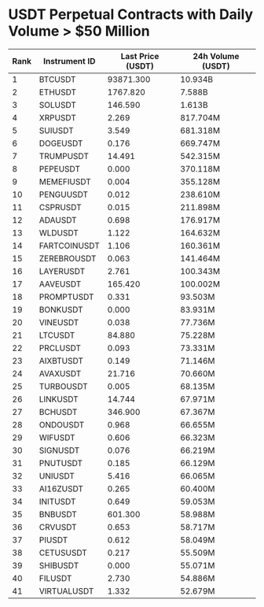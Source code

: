 # USDT Perpetual Contracts with Daily Volume > $50 Million

| Rank | Instrument ID | Last Price (USDT) | 24h Volume (USDT) |
|------|---------------|-------------------|-------------------|
| 1 | BTCUSDT | 93871.300 | 10.934B |
| 2 | ETHUSDT | 1767.820 | 7.588B |
| 3 | SOLUSDT | 146.590 | 1.613B |
| 4 | XRPUSDT | 2.269 | 817.704M |
| 5 | SUIUSDT | 3.549 | 681.318M |
| 6 | DOGEUSDT | 0.176 | 669.747M |
| 7 | TRUMPUSDT | 14.491 | 542.315M |
| 8 | PEPEUSDT | 0.000 | 370.118M |
| 9 | MEMEFIUSDT | 0.004 | 355.128M |
| 10 | PENGUUSDT | 0.012 | 238.610M |
| 11 | CSPRUSDT | 0.015 | 211.898M |
| 12 | ADAUSDT | 0.698 | 176.917M |
| 13 | WLDUSDT | 1.122 | 164.632M |
| 14 | FARTCOINUSDT | 1.106 | 160.361M |
| 15 | ZEREBROUSDT | 0.063 | 141.464M |
| 16 | LAYERUSDT | 2.761 | 100.343M |
| 17 | AAVEUSDT | 165.420 | 100.002M |
| 18 | PROMPTUSDT | 0.331 | 93.503M |
| 19 | BONKUSDT | 0.000 | 83.931M |
| 20 | VINEUSDT | 0.038 | 77.736M |
| 21 | LTCUSDT | 84.880 | 75.228M |
| 22 | PRCLUSDT | 0.093 | 73.331M |
| 23 | AIXBTUSDT | 0.149 | 71.146M |
| 24 | AVAXUSDT | 21.716 | 70.660M |
| 25 | TURBOUSDT | 0.005 | 68.135M |
| 26 | LINKUSDT | 14.744 | 67.971M |
| 27 | BCHUSDT | 346.900 | 67.367M |
| 28 | ONDOUSDT | 0.968 | 66.655M |
| 29 | WIFUSDT | 0.606 | 66.323M |
| 30 | SIGNUSDT | 0.076 | 66.219M |
| 31 | PNUTUSDT | 0.185 | 66.129M |
| 32 | UNIUSDT | 5.416 | 66.065M |
| 33 | AI16ZUSDT | 0.265 | 60.400M |
| 34 | INITUSDT | 0.649 | 59.053M |
| 35 | BNBUSDT | 601.300 | 58.988M |
| 36 | CRVUSDT | 0.653 | 58.717M |
| 37 | PIUSDT | 0.612 | 58.049M |
| 38 | CETUSUSDT | 0.217 | 55.509M |
| 39 | SHIBUSDT | 0.000 | 55.071M |
| 40 | FILUSDT | 2.730 | 54.886M |
| 41 | VIRTUALUSDT | 1.332 | 52.679M |
